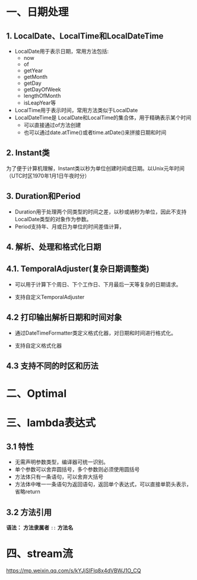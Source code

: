﻿# 一、日期处理
## 1. LocalDate、LocalTime和LocalDateTime

* LocalDate用于表示日期，常用方法包括:
  * now
  * of
  * getYear
  * getMonth
  * getDay
  * getDayOfWeek
  * lengthOfMonth
  * isLeapYear等
* LocalTime用于表示时间，常用方法类似于LocalDate
* LocalDateTime是 LocalDate和LocalTime的集合体，用于精确表示某个时间
  * 可以直接通过of方法创建
  * 也可以通过date.atTime()或者time.atDate()来拼接日期和时间

## 2. Instant类

为了便于计算机理解，Instant类以秒为单位创建时间或日期。以Unix元年时间（UTC时区1970年1月1日午夜时分）

## 3. Duration和Period

* Duration用于处理两个同类型的时间之差，以秒或纳秒为单位，因此不支持LocalDate类型的对象作为参数。
* Period支持年、月或日为单位的时间差值计算，

## 4. 解析、处理和格式化日期

## 4.1. TemporalAdjuster(复杂日期调整类)

* 可以用于计算下个周日、下个工作日、下月最后一天等复杂的日期请求。

* 支持自定义TemporalAdjuster

## 4.2 打印输出解析日期和时间对象

* 通过DateTimeFormatter类定义格式化器，对日期和时间进行格式化。

* 支持自定义格式化器

## 4.3 支持不同的时区和历法



# 二、Optimal











# 三、lambda表达式

## 3.1 特性

* 无需声明参数类型，编译器可统一识别。
* 单个参数可以舍弃圆括号，多个参数则必须使用圆括号
* 方法体只有一条语句，可以舍弃大括号
* 方法体中唯一一条语句为返回语句，返回单个表达式，可以直接单箭头表示，省略return

## 3.2 方法引用

**语法：** **方法隶属者**  `::` **方法名**









# 四、stream流

https://mp.weixin.qq.com/s/kYJjSIFlq8x4dVBWJ1O_CQ
